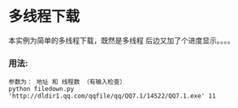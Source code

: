 多线程下载  
===================================  
  本实例为简单的多线程下载，既然是多线程 后边又加了个进度显示。。。。
  
### 用法:    
    
    参数为： 地址 和 线程数 （有输入检查）
    python filedown.py 'http://dldir1.qq.com/qqfile/qq/QQ7.1/14522/QQ7.1.exe' 11
    
